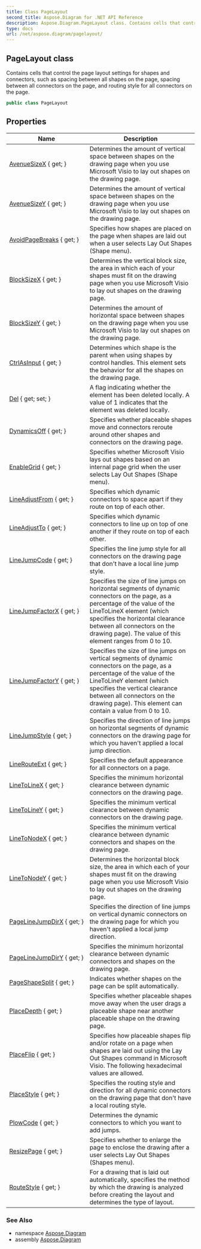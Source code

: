 ```yaml
---
title: Class PageLayout
second_title: Aspose.Diagram for .NET API Reference
description: Aspose.Diagram.PageLayout class. Contains cells that control the page layout settings for shapes and connectors such as spacing between all shapes on the page spacing between all connectors on the page and routing style for all connectors on the page
type: docs
url: /net/aspose.diagram/pagelayout/
---
```

## PageLayout class

Contains cells that control the page layout settings for shapes and connectors, such as spacing between all shapes on the page, spacing between all connectors on the page, and routing style for all connectors on the page.

```csharp
public class PageLayout
```

## Properties

| Name | Description |
| --- | --- |
| [AvenueSizeX](../../aspose.diagram/pagelayout/avenuesizex/) { get; } | Determines the amount of vertical space between shapes on the drawing page when you use Microsoft Visio to lay out shapes on the drawing page. |
| [AvenueSizeY](../../aspose.diagram/pagelayout/avenuesizey/) { get; } | Determines the amount of vertical space between shapes on the drawing page when you use Microsoft Visio to lay out shapes on the drawing page. |
| [AvoidPageBreaks](../../aspose.diagram/pagelayout/avoidpagebreaks/) { get; } | Specifies how shapes are placed on the page when shapes are laid out when a user selects Lay Out Shapes (Shape menu). |
| [BlockSizeX](../../aspose.diagram/pagelayout/blocksizex/) { get; } | Determines the vertical block size, the area in which each of your shapes must fit on the drawing page when you use Microsoft Visio to lay out shapes on the drawing page. |
| [BlockSizeY](../../aspose.diagram/pagelayout/blocksizey/) { get; } | Determines the amount of horizontal space between shapes on the drawing page when you use Microsoft Visio to lay out shapes on the drawing page. |
| [CtrlAsInput](../../aspose.diagram/pagelayout/ctrlasinput/) { get; } | Determines which shape is the parent when using shapes by control handles. This element sets the behavior for all the shapes on the drawing page. |
| [Del](../../aspose.diagram/pagelayout/del/) { get; set; } | A flag indicating whether the element has been deleted locally. A value of 1 indicates that the element was deleted locally. |
| [DynamicsOff](../../aspose.diagram/pagelayout/dynamicsoff/) { get; } | Specifies whether placeable shapes move and connectors reroute around other shapes and connectors on the drawing page. |
| [EnableGrid](../../aspose.diagram/pagelayout/enablegrid/) { get; } | Specifies whether Microsoft Visio lays out shapes based on an internal page grid when the user selects Lay Out Shapes (Shape menu). |
| [LineAdjustFrom](../../aspose.diagram/pagelayout/lineadjustfrom/) { get; } | Specifies which dynamic connectors to space apart if they route on top of each other. |
| [LineAdjustTo](../../aspose.diagram/pagelayout/lineadjustto/) { get; } | Specifies which dynamic connectors to line up on top of one another if they route on top of each other. |
| [LineJumpCode](../../aspose.diagram/pagelayout/linejumpcode/) { get; } | Specifies the line jump style for all connectors on the drawing page that don't have a local line jump style. |
| [LineJumpFactorX](../../aspose.diagram/pagelayout/linejumpfactorx/) { get; } | Specifies the size of line jumps on horizontal segments of dynamic connectors on the page, as a percentage of the value of the LineToLineX element (which specifies the horizontal clearance between all connectors on the drawing page). The value of this element ranges from 0 to 10. |
| [LineJumpFactorY](../../aspose.diagram/pagelayout/linejumpfactory/) { get; } | Specifies the size of line jumps on vertical segments of dynamic connectors on the page, as a percentage of the value of the LineToLineY element (which specifies the vertical clearance between all connectors on the drawing page). This element can contain a value from 0 to 10. |
| [LineJumpStyle](../../aspose.diagram/pagelayout/linejumpstyle/) { get; } | Specifies the direction of line jumps on horizontal segments of dynamic connectors on the drawing page for which you haven't applied a local jump direction. |
| [LineRouteExt](../../aspose.diagram/pagelayout/linerouteext/) { get; } | Specifies the default appearance for all connectors on a page. |
| [LineToLineX](../../aspose.diagram/pagelayout/linetolinex/) { get; } | Specifies the minimum horizontal clearance between dynamic connectors on the drawing page. |
| [LineToLineY](../../aspose.diagram/pagelayout/linetoliney/) { get; } | Specifies the minimum vertical clearance between dynamic connectors on the drawing page. |
| [LineToNodeX](../../aspose.diagram/pagelayout/linetonodex/) { get; } | Specifies the minimum vertical clearance between dynamic connectors and shapes on the drawing page. |
| [LineToNodeY](../../aspose.diagram/pagelayout/linetonodey/) { get; } | Determines the horizontal block size, the area in which each of your shapes must fit on the drawing page when you use Microsoft Visio to lay out shapes on the drawing page. |
| [PageLineJumpDirX](../../aspose.diagram/pagelayout/pagelinejumpdirx/) { get; } | Specifies the direction of line jumps on vertical dynamic connectors on the drawing page for which you haven't applied a local jump direction. |
| [PageLineJumpDirY](../../aspose.diagram/pagelayout/pagelinejumpdiry/) { get; } | Specifies the minimum horizontal clearance between dynamic connectors and shapes on the drawing page. |
| [PageShapeSplit](../../aspose.diagram/pagelayout/pageshapesplit/) { get; } | Indicates whether shapes on the page can be split automatically. |
| [PlaceDepth](../../aspose.diagram/pagelayout/placedepth/) { get; } | Specifies whether placeable shapes move away when the user drags a placeable shape near another placeable shape on the drawing page. |
| [PlaceFlip](../../aspose.diagram/pagelayout/placeflip/) { get; } | Specifies how placeable shapes flip and/or rotate on a page when shapes are laid out using the Lay Out Shapes command in Microsoft Visio. The following hexadecimal values are allowed. |
| [PlaceStyle](../../aspose.diagram/pagelayout/placestyle/) { get; } | Specifies the routing style and direction for all dynamic connectors on the drawing page that don't have a local routing style. |
| [PlowCode](../../aspose.diagram/pagelayout/plowcode/) { get; } | Determines the dynamic connectors to which you want to add jumps. |
| [ResizePage](../../aspose.diagram/pagelayout/resizepage/) { get; } | Specifies whether to enlarge the page to enclose the drawing after a user selects Lay Out Shapes (Shapes menu). |
| [RouteStyle](../../aspose.diagram/pagelayout/routestyle/) { get; } | For a drawing that is laid out automatically, specifies the method by which the drawing is analyzed before creating the layout and determines the type of layout. |

### See Also

* namespace [Aspose.Diagram](../../aspose.diagram/)
* assembly [Aspose.Diagram](../../)


